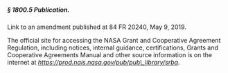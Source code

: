 ##### § 1800.5 Publication. #####

Link to an amendment published at 84 FR 20240, May 9, 2019.

The official site for accessing the NASA Grant and Cooperative Agreement Regulation, including notices, internal guidance, certifications, Grants and Cooperative Agreements Manual and other source information is on the internet at *https://prod.nais.nasa.gov/pub/pub\_library/srba.*